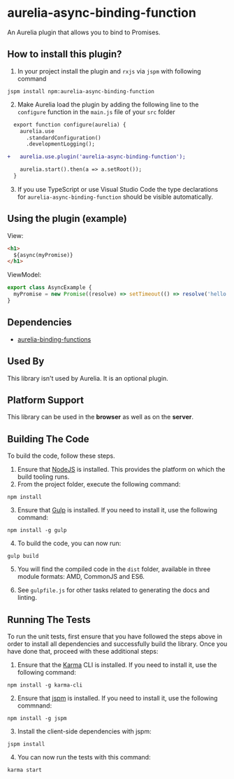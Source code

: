 # aurelia-async-binding-function

An Aurelia plugin that allows you to bind to Promises.

## How to install this plugin?

1. In your project install the plugin and `rxjs` via `jspm` with following command

  ```shell
  jspm install npm:aurelia-async-binding-function
  ```
2. Make Aurelia load the plugin by adding the following line to the `configure` function in the `main.js` file of your `src` folder

  ```diff
    export function configure(aurelia) {
      aurelia.use
        .standardConfiguration()
        .developmentLogging();

  +   aurelia.use.plugin('aurelia-async-binding-function');

      aurelia.start().then(a => a.setRoot());
    }
  ```
3. If you use TypeScript or use Visual Studio Code the type declarations for `aurelia-async-binding-function` should be visible automatically. 

## Using the plugin (example)

View:

```html
<h1>
  ${async(myPromise)}
</h1>
```

ViewModel:

```js
export class AsyncExample {
  myPromise = new Promise((resolve) => setTimeout(() => resolve('hello'), 2000))
}
```

## Dependencies

* [aurelia-binding-functions](https://github.com/niieani/aurelia-binding-functions)

## Used By

This library isn't used by Aurelia. It is an optional plugin.

## Platform Support

This library can be used in the **browser** as well as on the **server**.

## Building The Code

To build the code, follow these steps.

1. Ensure that [NodeJS](http://nodejs.org/) is installed. This provides the platform on which the build tooling runs.
2. From the project folder, execute the following command:

  ```shell
  npm install
  ```
3. Ensure that [Gulp](http://gulpjs.com/) is installed. If you need to install it, use the following command:

  ```shell
  npm install -g gulp
  ```
4. To build the code, you can now run:

  ```shell
  gulp build
  ```
5. You will find the compiled code in the `dist` folder, available in three module formats: AMD, CommonJS and ES6.

6. See `gulpfile.js` for other tasks related to generating the docs and linting.

## Running The Tests

To run the unit tests, first ensure that you have followed the steps above in order to install all dependencies and successfully build the library. Once you have done that, proceed with these additional steps:

1. Ensure that the [Karma](http://karma-runner.github.io/) CLI is installed. If you need to install it, use the following command:

  ```shell
  npm install -g karma-cli
  ```
2. Ensure that [jspm](http://jspm.io/) is installed. If you need to install it, use the following commnand:

  ```shell
  npm install -g jspm
  ```
3. Install the client-side dependencies with jspm:

  ```shell
  jspm install
  ```

4. You can now run the tests with this command:

  ```shell
  karma start
  ```
